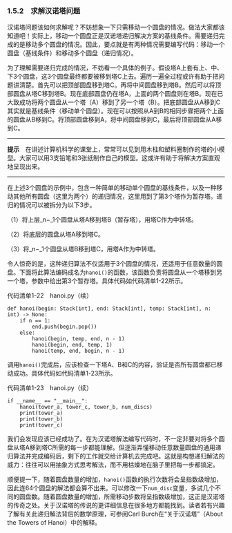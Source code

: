 ### 1.5.2　求解汉诺塔问题

汉诺塔问题该如何求解呢？不妨想象一下只需移动一个圆盘的情况。做法大家都该知道吧！实际上，移动一个圆盘正是汉诺塔递归解决方案的基线条件。需要递归完成的是移动多个圆盘的情况。因此，要点就是有两种情况需要编写代码：移动一个圆盘（基线条件）和移动多个圆盘（递归情况）。

为了理解需要递归完成的情况，不妨看一个具体的例子。假设塔A上套有上、中、下3个圆盘，这3个圆盘最终都要被移到塔C上去。遍历一遍全过程或许有助于把问题讲清楚。首先可以把顶部圆盘移到塔C。再将中间圆盘移到塔B。然后可以将顶部圆盘从塔C移到塔B。现在底部圆盘仍在塔A，上面的两个圆盘则在塔B。现在已大致成功将两个圆盘从一个塔（A）移到了另一个塔（B）。把底部圆盘从A移到C其实就是基线条件（移动单个圆盘）。现在可以按照从A到B的相同步骤把两个上面的圆盘从B移到C。将顶部圆盘移到A，将中间圆盘移到C，最后将顶部圆盘从A移到C。

---

  

**提示**　在讲述计算机科学的课堂上，常常可以见到用木柱和塑料圈制作的塔的小模型。大家可以用3支铅笔和3张纸制作自己的模型。这或许有助于将解决方案直观地呈现出来。

---

  

在上述3个圆盘的示例中，包含一种简单的移动单个圆盘的基线条件，以及一种移动其他所有圆盘（这里为两个）的递归情况，这里用到了第3个塔作为暂存塔。递归的情况可以被拆分为以下3步。

（1）将上层_n−_1个圆盘从塔A移到塔B（暂存塔），用塔C作为中转塔。

（2）将底层的圆盘从塔A移到塔C。

（3）将_n−_1个圆盘从塔B移到塔C，用塔A作为中转塔。

令人惊奇的是，这种递归算法不仅适用于3个圆盘的情况，还适用于任意数量的圆盘。下面将此算法编码成名为`hanoi()`的函数，该函数负责将圆盘从一个塔移到另一个塔，参数中给出第3个暂存塔。具体代码如代码清单1-22所示。

代码清单1-22　hanoi.py（续）

```
def hanoi(begin: Stack[int], end: Stack[int], temp: Stack[int], n: int) -> None:
    if n == 1:
        end.push(begin.pop())
    else:
        hanoi(begin, temp, end, n - 1)
        hanoi(begin, end, temp, 1)
        hanoi(temp, end, begin, n - 1)
```

调用`hanoi()`完成后，应该检查一下塔A、B和C的内容，验证是否所有圆盘都已移动成功。具体代码如代码清单1-23所示。

代码清单1-23　hanoi.py（续）

```
if __name__ == "__main__":
    hanoi(tower_a, tower_c, tower_b, num_discs)
    print(tower_a)
    print(tower_b)
    print(tower_c)
```

我们会发现应该已经成功了。在为汉诺塔解法编写代码时，不一定非要对将多个圆盘从塔A移到塔C所需的每一步都能理解。但逐渐弄懂移动任意数量圆盘的通用递归算法并完成编码后，剩下的工作就交给计算机去完成吧。这就是构想递归解法的威力：往往可以用抽象方式思考解法，而不用枯燥地在脑子里把每一步都搞定。

顺便提一下，随着圆盘数量的增加，`hanoi()`函数的执行次数将会呈指数级增加，因此连64个圆盘的解法都会算不出来。可以修改一下`num_disc`变量，多试几个不同的圆盘数。随着圆盘数量的增加，所需移动步数将呈指数级增加，这正是汉诺塔的传奇之处。关于汉诺塔的传说的更详细信息在很多地方都能找到。读者若有兴趣了解有关此递归解法背后的数学原理，可参阅Carl Burch在“关于汉诺塔”（About the Towers of Hanoi）中的解释。